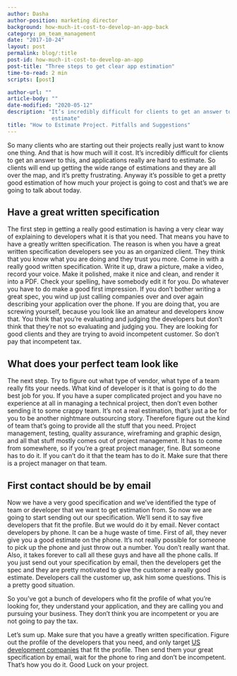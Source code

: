```yaml
---
author: Dasha
author-position: marketing director
background: how-much-it-cost-to-develop-an-app-back
category: pm_team_management
date: "2017-10-24"
layout: post
permalink: blog/:title
post-id: how-much-it-cost-to-develop-an-app
post-title: "Three steps to get clear app estimation"
time-to-read: 2 min
scripts: [post]

author-url: ""
article-body: ""
date-modified: "2020-05-12"
description: "It’s incredibly difficult for clients to get an answer to this, and applications really are hard to
              estimate"
title: "How to Estimate Project. Pitfalls and Suggestions"
---
```


So many clients who are starting out their projects really just want to know one thing. And that is how much will it cost. It’s incredibly difficult for clients to get an answer to this, and applications really are hard to estimate. So clients will end up getting the wide range of estimations and they are all over the map, and it’s pretty frustrating. Anyway it’s possible to get a pretty good estimation of how much your project is going to cost and that’s we are going to talk about today. 

## Have a great written specification

The first step in getting a really good estimation is having a very clear way of explaining to developers what it is that you need. That means you have to have a greatly written specification. The reason is when you have a great written specification developers see you as an organized client. They think that you know what you are doing and they trust you more. Come in with a really good written specification. Write it up, draw a picture, make a video, record your voice. Make it polished, make it nice and clean, and render it into a PDF. Check your spelling, have somebody edit it for you. Do whatever you have to do make a good first impression. If you don’t bother writing a great spec, you wind up just calling companies over and over again describing your application over the phone. If you are doing that, you are screwing yourself, because you look like an amateur and developers know that. You think that you’re evaluating and judging the developers but don’t think that they’re not so evaluating and judging you. They are looking for good clients and they are trying to avoid incompetent customer. So don’t pay that incompetent tax. 

## What does your perfect team look like

The next step. Try to figure out what type of vendor, what type of a team really fits your needs. What kind of developer is it that is going to do the best job for you. If you have a super complicated project and you have no experience at all in managing a technical project, then don’t even bother sending it to some crappy team. It’s not a real estimation, that’s just a be for you to be another nightmare outsourcing story. Therefore figure out the kind of team that’s going to provide all the stuff that you need. Project management, testing, quality assurance, wireframing and graphic design, and all that stuff mostly comes out of project management. It has to come from somewhere, so if you’re a great project manager, fine. But someone has to do it. If you can’t do it that the team has to do it. Make sure that there is a project manager on that team.

## First contact should be by email

Now we have a very good specification and we’ve identified the type of team or developer that we want to get estimation from. So now we are going to start sending out our specification. We’ll send it to say five developers that fit the profile. But we would do it by email. Never contact developers by phone. It can be a huge waste of time. First of all, they never give you a good estimate on the phone. It’s not really possible for someone to pick up the phone and just throw out a number. You don’t really want that. Also, it takes forever to call all these guys and have all the phone calls. If you just send out your specification by email,  then the developers get the spec and they are pretty motivated to give the customer a really good estimate. Developers call the customer up, ask him some questions. This is a pretty good situation.

So you’ve got a bunch of developers who fit the profile of what you’re looking for, they understand your application, and they are calling you and pursuing your business. They don’t think you are incompetent or you are not going to pay the tax. 

Let’s sum up. Make sure that you have a greatly written specification. Figure out the profile of the developers that you need, and only target [US development companies](https://www.softwaredevelopmentcompany.co/software-development-companies-us/) that fit the profile. Then send them your great specification by email, wait for the phone to ring and don’t be incompetent. That’s how you do it. Good Luck on your project.
